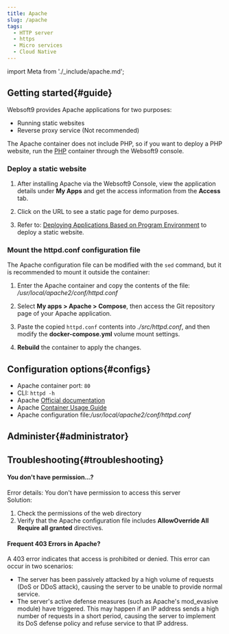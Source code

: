 ```yaml
---
title: Apache
slug: /apache
tags:
  - HTTP server
  - https
  - Micro services
  - Cloud Native
---
```


import Meta from './_include/apache.md';

<Meta name="meta" />

## Getting started{#guide}

Websoft9 provides Apache applications for two purposes:

- Running static websites
- Reverse proxy service (Not recommended)

The Apache container does not include PHP, so if you want to deploy a PHP website, run the [PHP](./runtime/php) container through the Websoft9 console.  

### Deploy a static website

1. After installing Apache via the Websoft9 Console, view the application details under **My Apps** and get the access information from the **Access** tab.

2. Click on the URL to see a static page for demo purposes.

3. Refer to: [Deploying Applications Based on Program Environment](./runtime) to deploy a static website.

### Mount the httpd.conf configuration file

The Apache configuration file can be modified with the `sed` command, but it is recommended to mount it outside the container:

1. Enter the Apache container and copy the contents of the file: */usr/local/apache2/conf/httpd.conf*

2. Select **My apps > Apache > Compose**, then access the Git repository page of your Apache application.

3. Paste the copied `httpd.conf` contents into *./src/httpd.conf*, and then modify the **docker-compose.yml** volume mount settings.

4. **Rebuild** the container to apply the changes.

## Configuration options{#configs}

- Apache container port: `80`
- CLI: `httpd -h`
- Apache [Official documentation](https://httpd.apache.org/docs/2.4/)
- Apache [Container Usage Guide](https://hub.docker.com/_/httpd)
- Apache configuration file:*/usr/local/apache2/conf/httpd.conf*

## Administer{#administrator}

## Troubleshooting{#troubleshooting}

#### You don't have permission...?

Error details: You don't have permission to access this server  
Solution:

1. Check the permissions of the web directory
2. Verify that the Apache configuration file includes **AllowOverride All Require all granted** directives.

#### Frequent 403 Errors in Apache?

A 403 error indicates that access is prohibited or denied. This error can occur in two scenarios:

- The server has been passively attacked by a high volume of requests (DoS or DDoS attack), causing the server to be unable to provide normal service.
- The server's active defense measures (such as Apache's mod_evasive module) have triggered. This may happen if an IP address sends a high number of requests in a short period, causing the server to implement its DoS defense policy and refuse service to that IP address.
